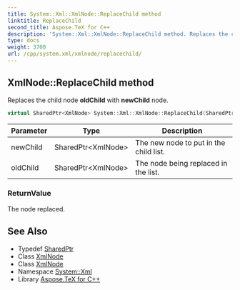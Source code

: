 ```yaml
---
title: System::Xml::XmlNode::ReplaceChild method
linktitle: ReplaceChild
second_title: Aspose.TeX for C++
description: 'System::Xml::XmlNode::ReplaceChild method. Replaces the child node oldChild with newChild node in C++.'
type: docs
weight: 3700
url: /cpp/system.xml/xmlnode/replacechild/
---
```

## XmlNode::ReplaceChild method


Replaces the child node **oldChild** with **newChild** node.

```cpp
virtual SharedPtr<XmlNode> System::Xml::XmlNode::ReplaceChild(SharedPtr<XmlNode> newChild, SharedPtr<XmlNode> oldChild)
```


| Parameter | Type | Description |
| --- | --- | --- |
| newChild | SharedPtr\<XmlNode\> | The new node to put in the child list. |
| oldChild | SharedPtr\<XmlNode\> | The node being replaced in the list. |

### ReturnValue

The node replaced.

## See Also

* Typedef [SharedPtr](../../../system/sharedptr/)
* Class [XmlNode](../)
* Class [XmlNode](../)
* Namespace [System::Xml](../../)
* Library [Aspose.TeX for C++](../../../)

